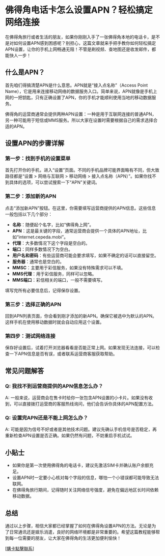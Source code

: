 # 佛得角电话卡怎么设置APN？轻松搞定网络连接

在佛得角旅行或者生活的朋友，如果你刚刚入手了一张佛得角本地的电话卡，是不是对如何设置APN感到困惑呢？别担心，这篇文章就来手把手教你如何轻松搞定APN设置，让你的手机上网畅通无阻！不管是刷视频、查地图还是收发邮件，都能快人一步！

## 什么是APN？

首先咱们得搞清楚APN是什么意思。APN就是“接入点名称”（Access Point Name），它是用来连接移动网络的数据服务入口。简单来说，APN就像是手机上网的一把钥匙，只有正确设置了APN，你的手机才能顺利使用当地的移动数据服务。

佛得角的运营商通常会提供两种APN设置：一种是用于互联网连接的普通APN，另一种可能用于短信或MMS服务。所以大家在设置时需要根据自己的需求选择合适的APN。

## 设置APN的步骤详解

### 第一步：找到手机的设置菜单

首先打开你的手机，进入“设置”页面。不同的手机品牌可能界面略有不同，但大致路径都是“设置 > 网络与互联网 > 移动网络 > 接入点名称（APN）”。如果你找不到具体的选项，可以尝试搜索一下“APN”关键词。

### 第二步：添加新的APN

点击“添加新APN”按钮。在这里，你需要填写运营商提供的APN信息。这些信息一般包括以下几个部分：

- **名称**：随便起个名字，比如“佛得角上网”。
- **APN**：这是最关键的字段，通常运营商会提供一个具体的APN地址，比如“internet.cepeda.mobi”。
- **代理**：大多数情况下这个字段是空白的。
- **端口**：同样多数情况下为空白。
- **用户名和密码**：有些运营商可能会要求填写，如果不确定的话可以直接留空。
- **服务器**：通常也是空白的。
- **MMSC**：主要用于彩信服务，如果没有特殊需求可以不填。
- **MMS代理**：用于彩信服务，同样可以忽略。
- **MMS端口**：彩信相关的端口，一般不需要填写。

填写完所有必要信息后，记得保存设置。

### 第三步：选择正确的APN

回到APN列表页面，你会看到刚才添加的新APN。确保它被选中为默认的APN。这样手机在使用移动数据时就会自动应用这个设置。

### 第四步：测试网络连接

保存好设置后，试着打开浏览器看看是否能正常上网。如果发现无法连接，可以检查一下APN信息是否有误，或者联系运营商客服获取帮助。

## 常见问题解答

### Q: 我找不到运营商提供的APN信息怎么办？
A: 一般来说，运营商会在售卡时给你一张包含APN设置的小卡片。如果没有收到，可以直接拨打运营商的客服热线询问，他们会告诉你具体的APN配置方法。

### Q: 设置完APN还是不能上网怎么办？
A: 可能是因为信号不好或者是其他技术问题。建议先确认手机信号是否稳定，再重新检查APN设置是否正确。如果仍然有问题，不妨重启手机试试。

## 小贴士

- 如果你是第一次使用佛得角的电话卡，建议先激活SIM卡并确认账户余额充足。
- 设置APN时一定要小心核对每个字段的信息，哪怕一个小错误都可能导致无法联网。
- 在佛得角旅行期间，记得随时关注网络信号强度，避免在偏远地区长时间依赖移动数据。

## 总结

通过以上步骤，相信大家都已经掌握了如何在佛得角设置APN的方法。无论是为了日常通讯还是娱乐消遣，良好的网络环境都是非常重要的。希望这篇教程能够帮到每一位需要的朋友，让大家在佛得角的生活更加便利愉快！

[[購卡點擊聯系](https://t.me/s/esim1088)]